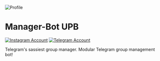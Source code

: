 ![Profile](https://fs25.fex.net:443/download/3070590777)
# Manager-Bot UPB

[![Instagram Account](https://img.shields.io/badge/Instagram-Account-30302f?style=flat&logo=Instagram)](https://www.instagram.com/_.____luthfi.__/) [![Telegram Account](https://img.shields.io/badge/Telegram-Account-30302f?style=flat&logo=Telegram)](https://t.me/LBassamBot) 

Telegram's sassiest group manager. Modular Telegram group management bot!
